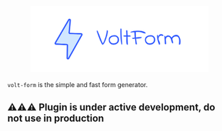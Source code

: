 <h3 align="center">
  <img src="https://raw.githubusercontent.com/nlogicai/volt-form/main/media/logo-full.png" alt="volt-form logo" width=400 />
</h3>

`volt-form` is the simple and fast form generator.

## ⚠️⚠️⚠️ Plugin is under active development, do not use in production
